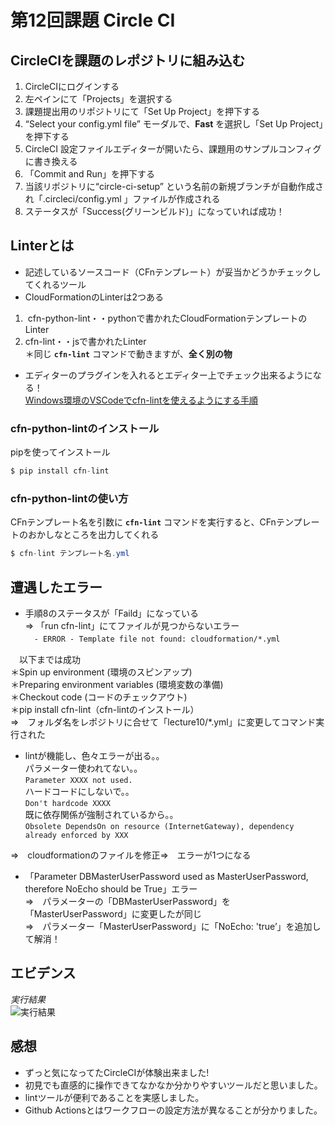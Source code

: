 # 第12回課題 Circle CI #
## CircleCIを課題のレポジトリに組み込む ##
1. CircleCIにログインする　
2. 左ペインにて「Projects」を選択する
3. 課題提出用のリポジトリにて「Set Up Project」を押下する
4. “Select your config.yml file” モーダルで、**Fast** を選択し「Set Up Project」を押下する
5. CircleCI 設定ファイルエディターが開いたら、課題用のサンプルコンフィグに書き換える
6. 「Commit and Run」を押下する
7. 当該リポジトリに“circle-ci-setup” という名前の新規ブランチが自動作成され「.circleci/config.yml 」ファイルが作成される
8. ステータスが「Success(グリーンビルド)」になっていれば成功！

## Linterとは ##
- 記述しているソースコード（CFnテンプレート）が妥当かどうかチェックしてくれるツール
- CloudFormationのLinterは2つある
1.  cfn-python-lint・・pythonで書かれたCloudFormationテンプレートのLinter
2. cfn-lint・・jsで書かれたLinter  
＊同じ **`cfn-lint`** コマンドで動きますが、**全く別の物**
- エディターのプラグインを入れるとエディター上でチェック出来るようになる！  
[Windows環境のVSCodeでcfn-lintを使えるようにする手順](https://qiita.com/kmmz/items/415af7c9270302d600f5)  

### cfn-python-lintのインストール ###
pipを使ってインストール
```java
$ pip install cfn-lint
```
### cfn-python-lintの使い方 ###
CFnテンプレート名を引数に **`cfn-lint`** コマンドを実行すると、CFnテンプレートのおかしなところを出力してくれる
```java
$ cfn-lint テンプレート名.yml
```

## 遭遇したエラー ##
- 手順8のステータスが「Faild」になっている  
⇒ 「run cfn-lint」にてファイルが見つからないエラー  
  　`- ERROR - Template file not found: cloudformation/*.yml`

　以下までは成功  
   ＊Spin up environment (環境のスピンアップ)  
   ＊Preparing environment variables (環境変数の準備)  
   ＊Checkout code (コードのチェックアウト)  
   ＊pip install cfn-lint（cfn-lintのインストール）  
⇒　フォルダ名をレポジトリに合せて「lecture10/*.yml」に変更してコマンド実行された

- lintが機能し、色々エラーが出る。。  
パラメーター使われてない。。  
`Parameter XXXX not used.`  
ハードコードにしないで。。  
`Don't hardcode XXXX`  
既に依存関係が強制されているから。。  
`Obsolete DependsOn on resource (InternetGateway), dependency already enforced by XXX`

⇒　cloudformationのファイルを修正⇒　エラーが1つになる

- 「Parameter DBMasterUserPassword used as MasterUserPassword, therefore NoEcho should be True」エラー  
⇒　パラメーターの「DBMasterUserPassword」を「MasterUserPassword」に変更したが同じ  
⇒　パラメーター「MasterUserPassword」に「NoEcho: 'true’」を追加して解消！

## エビデンス ##
*実行結果*  
![実行結果](../images/CircleCIーresult.png)  

## 感想 ##
- ずっと気になってたCircleCIが体験出来ました!
- 初見でも直感的に操作できてなかなか分かりやすいツールだと思いました。
- lintツールが便利であることを実感しました。
- Github Actionsとはワークフローの設定方法が異なることが分かりました。